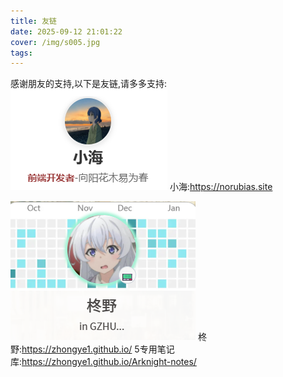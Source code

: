 ```yaml
---
title: 友链
date: 2025-09-12 21:01:22
cover: /img/s005.jpg
tags:
---
```


感谢朋友的支持,以下是友链,请多多支持:
![小海](/img/dd002.jpg)
小海:https://norubias.site

![柊野](/img/dd001.jpg)  <!-- 和封面图一样，用 /img/ 开头 -->
柊野:https://zhongye1.github.io/ 
    5专用笔记库:https://zhongye1.github.io/Arknight-notes/

